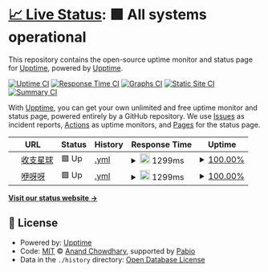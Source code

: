 # [📈 Live Status](https://upptime.github.io/upptime): <!--live status--> **🟩 All systems operational**

This repository contains the open-source uptime monitor and status page for [Upptime](https://upptime.js.org), powered by [Upptime](https://github.com/upptime/upptime).

[![Uptime CI](https://github.com/upptime/upptime/workflows/Uptime%20CI/badge.svg)](https://github.com/upptime/upptime/actions?query=workflow%3A%22Uptime+CI%22)
[![Response Time CI](https://github.com/upptime/upptime/workflows/Response%20Time%20CI/badge.svg)](https://github.com/upptime/upptime/actions?query=workflow%3A%22Response+Time+CI%22)
[![Graphs CI](https://github.com/upptime/upptime/workflows/Graphs%20CI/badge.svg)](https://github.com/upptime/upptime/actions?query=workflow%3A%22Graphs+CI%22)
[![Static Site CI](https://github.com/upptime/upptime/workflows/Static%20Site%20CI/badge.svg)](https://github.com/upptime/upptime/actions?query=workflow%3A%22Static+Site+CI%22)
[![Summary CI](https://github.com/upptime/upptime/workflows/Summary%20CI/badge.svg)](https://github.com/upptime/upptime/actions?query=workflow%3A%22Summary+CI%22)

With [Upptime](https://upptime.js.org), you can get your own unlimited and free uptime monitor and status page, powered entirely by a GitHub repository. We use [Issues](https://github.com/upptime/upptime/issues) as incident reports, [Actions](https://github.com/upptime/upptime/actions) as uptime monitors, and [Pages](https://upptime.github.io/upptime) for the status page.

<!--start: status pages-->
<!-- This summary is generated by Upptime (https://github.com/upptime/upptime) -->
<!-- Do not edit this manually, your changes will be overwritten -->
<!-- prettier-ignore -->
| URL | Status | History | Response Time | Uptime |
| --- | ------ | ------- | ------------- | ------ |
| <img alt="" src="https://icons.duckduckgo.com/ip3/szxq.top.ico" height="13"> [收支星球](https://szxq.top) | 🟩 Up | [.yml](https://github.com/TryBin03/upptime/commits/HEAD/history/.yml) | <details><summary><img alt="Response time graph" src="./graphs//response-time-week.png" height="20"> 1299ms</summary><br><a href="https://upptime.github.io/upptime/history/"><img alt="Response time 1055" src="https://img.shields.io/endpoint?url=https%3A%2F%2Fraw.githubusercontent.com%2FTryBin03%2Fupptime%2FHEAD%2Fapi%2F%2Fresponse-time.json"></a><br><a href="https://upptime.github.io/upptime/history/"><img alt="24-hour response time 1200" src="https://img.shields.io/endpoint?url=https%3A%2F%2Fraw.githubusercontent.com%2FTryBin03%2Fupptime%2FHEAD%2Fapi%2F%2Fresponse-time-day.json"></a><br><a href="https://upptime.github.io/upptime/history/"><img alt="7-day response time 1299" src="https://img.shields.io/endpoint?url=https%3A%2F%2Fraw.githubusercontent.com%2FTryBin03%2Fupptime%2FHEAD%2Fapi%2F%2Fresponse-time-week.json"></a><br><a href="https://upptime.github.io/upptime/history/"><img alt="30-day response time 1100" src="https://img.shields.io/endpoint?url=https%3A%2F%2Fraw.githubusercontent.com%2FTryBin03%2Fupptime%2FHEAD%2Fapi%2F%2Fresponse-time-month.json"></a><br><a href="https://upptime.github.io/upptime/history/"><img alt="1-year response time 1055" src="https://img.shields.io/endpoint?url=https%3A%2F%2Fraw.githubusercontent.com%2FTryBin03%2Fupptime%2FHEAD%2Fapi%2F%2Fresponse-time-year.json"></a></details> | <details><summary><a href="https://upptime.github.io/upptime/history/">100.00%</a></summary><a href="https://upptime.github.io/upptime/history/"><img alt="All-time uptime 100.00%" src="https://img.shields.io/endpoint?url=https%3A%2F%2Fraw.githubusercontent.com%2FTryBin03%2Fupptime%2FHEAD%2Fapi%2F%2Fuptime.json"></a><br><a href="https://upptime.github.io/upptime/history/"><img alt="24-hour uptime 100.00%" src="https://img.shields.io/endpoint?url=https%3A%2F%2Fraw.githubusercontent.com%2FTryBin03%2Fupptime%2FHEAD%2Fapi%2F%2Fuptime-day.json"></a><br><a href="https://upptime.github.io/upptime/history/"><img alt="7-day uptime 100.00%" src="https://img.shields.io/endpoint?url=https%3A%2F%2Fraw.githubusercontent.com%2FTryBin03%2Fupptime%2FHEAD%2Fapi%2F%2Fuptime-week.json"></a><br><a href="https://upptime.github.io/upptime/history/"><img alt="30-day uptime 100.00%" src="https://img.shields.io/endpoint?url=https%3A%2F%2Fraw.githubusercontent.com%2FTryBin03%2Fupptime%2FHEAD%2Fapi%2F%2Fuptime-month.json"></a><br><a href="https://upptime.github.io/upptime/history/"><img alt="1-year uptime 100.00%" src="https://img.shields.io/endpoint?url=https%3A%2F%2Fraw.githubusercontent.com%2FTryBin03%2Fupptime%2FHEAD%2Fapi%2F%2Fuptime-year.json"></a></details>
| <img alt="" src="https://icons.duckduckgo.com/ip3/yiyayo.top.ico" height="13"> [咿呀呀](https://yiyayo.top) | 🟩 Up | [.yml](https://github.com/TryBin03/upptime/commits/HEAD/history/.yml) | <details><summary><img alt="Response time graph" src="./graphs//response-time-week.png" height="20"> 1299ms</summary><br><a href="https://upptime.github.io/upptime/history/"><img alt="Response time 1055" src="https://img.shields.io/endpoint?url=https%3A%2F%2Fraw.githubusercontent.com%2FTryBin03%2Fupptime%2FHEAD%2Fapi%2F%2Fresponse-time.json"></a><br><a href="https://upptime.github.io/upptime/history/"><img alt="24-hour response time 1200" src="https://img.shields.io/endpoint?url=https%3A%2F%2Fraw.githubusercontent.com%2FTryBin03%2Fupptime%2FHEAD%2Fapi%2F%2Fresponse-time-day.json"></a><br><a href="https://upptime.github.io/upptime/history/"><img alt="7-day response time 1299" src="https://img.shields.io/endpoint?url=https%3A%2F%2Fraw.githubusercontent.com%2FTryBin03%2Fupptime%2FHEAD%2Fapi%2F%2Fresponse-time-week.json"></a><br><a href="https://upptime.github.io/upptime/history/"><img alt="30-day response time 1100" src="https://img.shields.io/endpoint?url=https%3A%2F%2Fraw.githubusercontent.com%2FTryBin03%2Fupptime%2FHEAD%2Fapi%2F%2Fresponse-time-month.json"></a><br><a href="https://upptime.github.io/upptime/history/"><img alt="1-year response time 1055" src="https://img.shields.io/endpoint?url=https%3A%2F%2Fraw.githubusercontent.com%2FTryBin03%2Fupptime%2FHEAD%2Fapi%2F%2Fresponse-time-year.json"></a></details> | <details><summary><a href="https://upptime.github.io/upptime/history/">100.00%</a></summary><a href="https://upptime.github.io/upptime/history/"><img alt="All-time uptime 100.00%" src="https://img.shields.io/endpoint?url=https%3A%2F%2Fraw.githubusercontent.com%2FTryBin03%2Fupptime%2FHEAD%2Fapi%2F%2Fuptime.json"></a><br><a href="https://upptime.github.io/upptime/history/"><img alt="24-hour uptime 100.00%" src="https://img.shields.io/endpoint?url=https%3A%2F%2Fraw.githubusercontent.com%2FTryBin03%2Fupptime%2FHEAD%2Fapi%2F%2Fuptime-day.json"></a><br><a href="https://upptime.github.io/upptime/history/"><img alt="7-day uptime 100.00%" src="https://img.shields.io/endpoint?url=https%3A%2F%2Fraw.githubusercontent.com%2FTryBin03%2Fupptime%2FHEAD%2Fapi%2F%2Fuptime-week.json"></a><br><a href="https://upptime.github.io/upptime/history/"><img alt="30-day uptime 100.00%" src="https://img.shields.io/endpoint?url=https%3A%2F%2Fraw.githubusercontent.com%2FTryBin03%2Fupptime%2FHEAD%2Fapi%2F%2Fuptime-month.json"></a><br><a href="https://upptime.github.io/upptime/history/"><img alt="1-year uptime 100.00%" src="https://img.shields.io/endpoint?url=https%3A%2F%2Fraw.githubusercontent.com%2FTryBin03%2Fupptime%2FHEAD%2Fapi%2F%2Fuptime-year.json"></a></details>

<!--end: status pages-->

[**Visit our status website →**](https://upptime.github.io/upptime)

## 📄 License

- Powered by: [Upptime](https://github.com/upptime/upptime)
- Code: [MIT](./LICENSE) © [Anand Chowdhary](https://anandchowdhary.com), supported by [Pabio](https://pabio.com)
- Data in the `./history` directory: [Open Database License](https://opendatacommons.org/licenses/odbl/1-0/)
